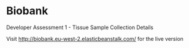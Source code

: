 # Biobank
Developer Assessment 1 - Tissue Sample Collection Details

Visit http://biobank.eu-west-2.elasticbeanstalk.com/ for the live version
